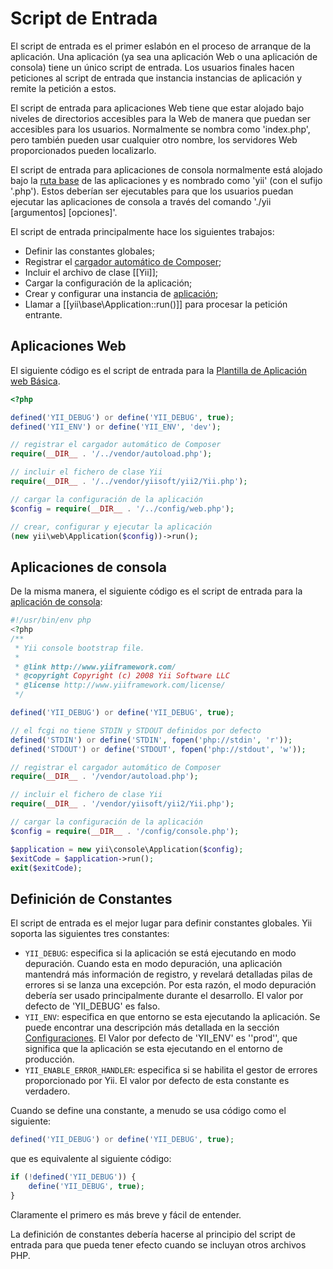 ﻿Script de Entrada
=============

El script de entrada es el primer eslabón en el proceso de arranque de la aplicación. Una aplicación (ya sea una aplicación Web o una aplicación de consola) tiene un único script de entrada. Los usuarios finales hacen peticiones al script de entrada que instancia instancias de aplicación y remite la petición a estos.

El script de entrada para aplicaciones Web tiene que estar alojado bajo niveles de directorios accesibles para la Web de manera que puedan ser accesibles para los usuarios. Normalmente se nombra como 'index.php', pero también pueden usar cualquier otro nombre, los servidores Web proporcionados pueden localizarlo.

El script de entrada para aplicaciones de consola normalmente está alojado bajo la [ruta base](structure-applications.md#yiibaseapplicationbasepathbasepath-) de las aplicaciones y es nombrado como 'yii' (con el sufijo '.php'). Estos deberían ser ejecutables para que los usuarios puedan ejecutar las aplicaciones de consola a través del comando './yii <ruta> [argumentos] [opciones]'.

El script de entrada principalmente hace los siguientes trabajos:

* Definir las constantes globales;
* Registrar el [cargador automático de Composer](http://getcomposer.org/doc/01-basic-usage.md#autoloading);
* Incluir el archivo de clase [[Yii]];
* Cargar la configuración de la aplicación;
* Crear y configurar una instancia de [aplicación](structure-applications.md);
* Llamar a [[yii\base\Application::run()]] para procesar la petición entrante.

## Aplicaciones Web <a name="web-applications"></a>

El siguiente código es el script de entrada para la [Plantilla de Aplicación web Básica](start-installation.md).

```php
<?php

defined('YII_DEBUG') or define('YII_DEBUG', true);
defined('YII_ENV') or define('YII_ENV', 'dev');

// registrar el cargador automático de Composer
require(__DIR__ . '/../vendor/autoload.php');

// incluir el fichero de clase Yii
require(__DIR__ . '/../vendor/yiisoft/yii2/Yii.php');

// cargar la configuración de la aplicación
$config = require(__DIR__ . '/../config/web.php');

// crear, configurar y ejecutar la aplicación
(new yii\web\Application($config))->run();
```

## Aplicaciones de consola <a name="console-applications"></a>

De la misma manera, el siguiente código es el script de entrada para la [aplicación de consola](tutorial-console.md):

```php
#!/usr/bin/env php
<?php
/**
 * Yii console bootstrap file.
 *
 * @link http://www.yiiframework.com/
 * @copyright Copyright (c) 2008 Yii Software LLC
 * @license http://www.yiiframework.com/license/
 */

defined('YII_DEBUG') or define('YII_DEBUG', true);

// el fcgi no tiene STDIN y STDOUT definidos por defecto
defined('STDIN') or define('STDIN', fopen('php://stdin', 'r'));
defined('STDOUT') or define('STDOUT', fopen('php://stdout', 'w'));

// registrar el cargador automático de Composer
require(__DIR__ . '/vendor/autoload.php');

// incluir el fichero de clase Yii
require(__DIR__ . '/vendor/yiisoft/yii2/Yii.php');

// cargar la configuración de la aplicación
$config = require(__DIR__ . '/config/console.php');

$application = new yii\console\Application($config);
$exitCode = $application->run();
exit($exitCode);
```

## Definición de Constantes <a name="defining-constants"></a>

El script de entrada es el mejor lugar para definir constantes globales. Yii soporta las siguientes tres constantes:

* `YII_DEBUG`: especifica si la aplicación se está ejecutando en modo depuración. Cuando esta en modo depuración, una aplicación mantendrá más información de registro, y revelará detalladas pilas de errores si se lanza una excepción. Por esta razón, el modo depuración debería ser usado principalmente durante el desarrollo. El valor por defecto de 'YII_DEBUG' es falso.
* `YII_ENV`: especifica en que entorno se esta ejecutando la aplicación. Se puede encontrar una descripción más detallada en la sección [Configuraciones](concept-configurations.md#environment-constants).
El Valor por defecto de 'YII_ENV' es ''prod'', que significa que la aplicación se esta ejecutando en el entorno de producción.
* `YII_ENABLE_ERROR_HANDLER`: especifica si se habilita el gestor de errores proporcionado por Yii. El valor por defecto de esta constante es verdadero.

Cuando se define una constante, a menudo se usa código como el siguiente:

```php
defined('YII_DEBUG') or define('YII_DEBUG', true);
```

que es equivalente al siguiente código:

```php
if (!defined('YII_DEBUG')) {
    define('YII_DEBUG', true);
}
```

Claramente el primero es más breve y fácil de entender.

La definición de constantes debería hacerse al principio del script de entrada para que pueda tener efecto cuando se incluyan otros archivos PHP.

